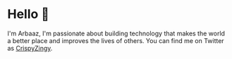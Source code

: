 # Hello 👋

I'm Arbaaz, I'm passionate about building technology that makes the world a better place and improves the lives of others. You can find me on Twitter as [CrispyZingy](https://twitter.com/crispyzingy).
